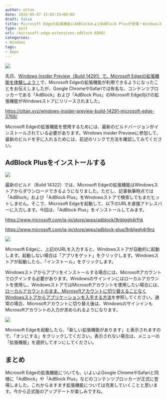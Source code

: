 ```yaml
---
author: ottan
date: 2016-05-07 15:03:15+00:00
draft: false
title: Microsoft Edgeの拡張機能にAdBlockおよびAdBlock Plusが登場！Windowsストアからダウンロードしよう！
type: post
url: /microsoft-edge-extensions-adblock-6860/
categories:
- Windows
tags:
- Apps
---
```


![](/images/2016/05/160507-572dfd57dbcaf.jpg)






先日、[Windows Insider Preview（Build 14291）で、Microsoft Edgeの拡張機能を体験しよう！](https://ottan.xyz/windows-insider-preview-build-14291-microsoft-edge-3768/)で、Microsoft Edgeの拡張機能が利用できるようになったことをお伝えしましたが、Google ChromeやSafariでは有名な、コンテンツブロッカーである「AdBlock」および「AdBlock Plus」のMicrosoft Edge向けの拡張機能がWindowsストアにリリースされました。



https://ottan.xyz/windows-insider-preview-build-14291-microsoft-edge-3768/



Microsoft Edgeの拡張機能を使用するためには、最新のビルドバージョンがインストールされている必要があります。Windows Insider Previewに参加して、最新のビルドを手に入れるためには、前述のリンクで方法を確認してみてください。





## AdBlock Plusをインストールする





![](/images/2016/05/160507-572e004ac579d.png)






最新のビルド（Build 14322）では、Microsoft Edgeの拡張機能はWindowsストアからダウンロードできるようになりました。ただし、記事執筆時点では「AdBlock」および「AdBlock Plus」をWindowsストアで検索してもまだヒットしません。そこで、Microsoft Edgeを起動して、以下のURLを直接アドレスバーに入力します。今回は、「AdBlock Plus」をインストールしてみます。



https://www.microsoft.com/ja-jp/store/apps/adblock/9nblggh4rfhk

https://www.microsoft.com/ja-jp/store/apps/adblock-plus/9nblggh4r9nz



![](/images/2016/05/160507-572e0057cf09b.png)






Microsoft Edgeに、上記のURLを入力すると、Windowsストアが自動的に起動します。起動しない場合は「アプリをゲット」をクリックします。Windowsストアが起動したら、「インストール」をクリックします。





Windowsストアからアプリをインストールする場合には、Microsoftアカウントでログインする必要があります。Windowsのサインインにはローカルアカウントを使用し、WindowsストアではMicrosoftアカウントを使用したい場合には、[ローカルアカウントのまま、Microsoftアカウントに切り替えることなくWindowsストアからアプリケーションを入手する方法](https://ottan.xyz/windows-store-account-1972/)を参照してください。通常の場合、Microsoftアカウントに切り替え後は、WindowsのサインインもMicrosoftアカウントの入力が求められるようになります。





![](/images/2016/05/160507-572e00674275d.png)






Microsoft Edgeを起動したら、「新しい拡張機能があります」と表示されますので、「オンにする」をクリックしてください。表示されない場合は、メニューの「拡張機能」を選択してオンにしてください。





## まとめ





Microsoft Edgeの拡張機能についても、いよいよGoogle ChromeやSafariと同様に「AdBlock」や「AdBlock Plus」などのコンテンツブロッカーが正式に登場しました。これからますます拡張機能については充実していくことと思います。今から正式版のアップデートが楽しみですね。
